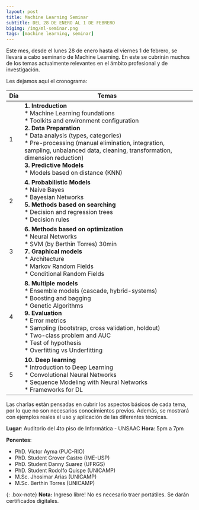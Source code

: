 ```yaml
---
layout: post
title: Machine Learning Seminar
subtitle: DEL 28 DE ENERO AL 1 DE FEBRERO
bigimg: /img/ml-seminar.png
tags: [machine learning, seminar]
---
```


Este mes, desde el lunes 28 de enero hasta el viernes 1 de febrero, se llevará a cabo seminario de Machine Learning. En este se cubrirán muchos de los temas actualmente relevantes en el ámbito profesional y de investigación.

Les dejamos aquí el cronograma:

| Día  | Temas |
| --- | --- |
| 1 | **1. Introduction**<br>* Machine Learning foundations<br>* Toolkits and environment configuration<br>**2. Data Preparation**<br>* Data analysis (types, categories)<br>* Pre-processing (manual elimination, integration, sampling, unbalanced data, cleaning, transformation, dimension reduction)<br> **3. Predictive Models**<br>* Models based on distance (KNN) |
| 2 | **4. Probabilistic Models**<br>* Naive Bayes<br>* Bayesian Networks<br>**5. Methods based on searching**<br>* Decision and regression trees<br>* Decision rules |
| 3 | **6. Methods based on optimization**<br>* Neural Networks<br>* SVM (by Berthin Torres) 30min<br>**7. Graphical models**<br>* Architecture<br>* Markov Random Fields<br>* Conditional Random Fields |
| 4 | **8. Multiple models**<br>* Ensemble models (cascade, hybrid-systems)<br>* Boosting and bagging<br>* Genetic Algorithms<br>**9. Evaluation**<br>* Error metrics<br>* Sampling (bootstrap, cross validation, holdout)<br>* Two-class problem and AUC<br>* Test of hypothesis<br>* Overfitting vs Underfitting |
| 5 | **10. Deep learning**<br>* Introduction to Deep Learning<br>* Convolutional Neural Networks<br>* Sequence Modeling with Neural Networks<br>* Frameworks for DL |

Las charlas están pensadas en cubrir los aspectos básicos de cada tema, por lo que no son necesarios conocimientos previos.  Además, se mostrará con ejemplos reales el uso y aplicación de las diferentes técnicas.

**Lugar**: Auditorio del 4to piso de Informática - UNSAAC
**Hora**: 5pm a 7pm

**Ponentes**:
* PhD. Victor Ayma (PUC-RIO)
* PhD. Student Grover Castro (IME-USP)
* PhD. Student Danny Suarez (UFRGS)
* PhD. Student Rodolfo Quispe (UNICAMP)
* M.Sc. Jhosimar Arias (UNICAMP)
* M.Sc. Berthin Torres (UNICAMP)

{: .box-note}
**Nota:** Ingreso libre! No es necesario traer portátiles. Se darán certificados digitales.
